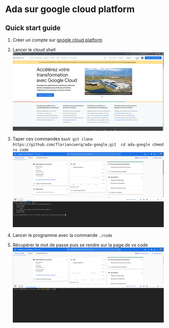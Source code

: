 # Ada sur google cloud platform

## Quick start guide

1. Créer un compte sur [google cloud platform](https://cloud.google.com/?hl=fr)

2. Lancer le cloud shell  ![connexion](./asset-readme/connexion.gif)

3.  Taper ces commandes ```bash
   git clone https://github.com/floriancuerq/ada-google.git 
   cd ada-google
   chmod +x code ```
   ![clonage](./asset-readme/clonage.gif)
   
4. Lancer le programme avec la commande ```./code```

5. Récupérer le mot de passe puis se rendre sur la page de vs code ![lancement](./asset-readme/lancement.gif)

   

   

   

   

   
